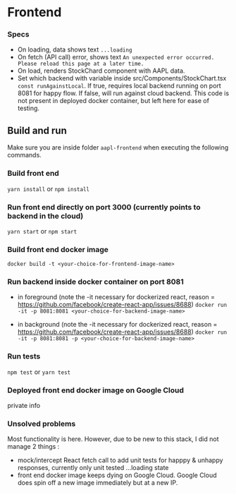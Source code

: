 # Frontend

### Specs

* On loading, data shows text ```...loading```
* On fetch (API call) error, shows text ```An unexpected error occurred. Please reload this page at a later time.```
* On load, renders StockChard component with AAPL data.
* Set which backend with variable inside src/Components/StockChart.tsx ```const runAgainstLocal```. If true, requires local backend running on port 8081 for happy flow. If false, will run against cloud backend. This code is not present in deployed docker container, but left here for ease of testing.

## Build and run

Make sure you are inside folder ```aapl-frontend``` when executing the following commands.

### Build front end

```yarn install``` or ```npm install```

### Run front end directly on port 3000 (currently points to backend in the cloud)

```yarn start``` or ```npm start```

### Build front end docker image

```docker build -t <your-choice-for-frontend-image-name>```

### Run backend inside docker container on port 8081

* in foreground (note the -it necessary for dockerized react, reason = https://github.com/facebook/create-react-app/issues/8688)
```docker run -it -p 8081:8081 <your-choice-for-backend-image-name>```

* in background (note the -it necessary for dockerized react, reason = https://github.com/facebook/create-react-app/issues/8688)
```docker run -it -p 8081:8081 -p <your-choice-for-backend-image-name>```

### Run tests

```npm test``` or ```yarn test```

### Deployed front end docker image on Google Cloud

private info

### Unsolved problems

Most functionality is here. However, due to be new to this stack, I did not manage 2 things :

* mock/intercept React fetch call to add unit tests for happpy & unhappy responses, currently only unit tested ...loading state
* front end docker image keeps dying on Google Cloud. Google Cloud does spin off a new image immediately but at a new IP.
